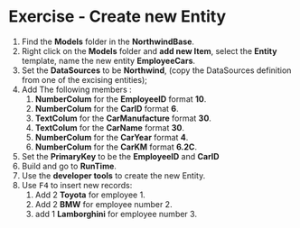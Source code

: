 ﻿# Exercise - Create new Entity

1.	Find the **Models** folder in the **NorthwindBase**.
2.	Right click on the **Models** folder and **add new Item**, select the **Entity** template, name the new entity **EmployeeCars**.
3. Set the **DataSources** to be **Northwind**, (copy the DataSources definition from one of the excising entities);
4. Add The following members :  
    1. **NumberColum** for the **EmployeeID** format **10**.
    1. **NumberColum** for the **CarID** format **6**.
    1. **TextColum** for the **CarManufacture** format **30**.
    4. **TextColum** for the **CarName** format **30**.
    5. **NumberColum** for the **CarYear** format **4**.
    6. **NumberColum** for the **CarKM** format **6.2C**.
6.	Set the **PrimaryKey** to be the **EmployeeID** and **CarID**
7.  Build and go to **RunTime**.
8.  Use the **developer tools** to create the new Entity.
9.  Use <kbd>F4</kbd> to insert new records: 
    1. Add 2 **Toyota** for employee 1.
    1. Add 2 **BMW** for employee number 2.
    3. add 1 **Lamborghini** for employee number 3.
